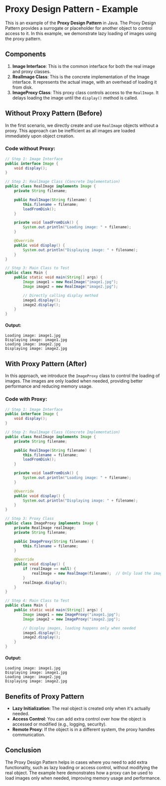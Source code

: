 
# Proxy Design Pattern - Example

This is an example of the **Proxy Design Pattern** in Java. The Proxy Design Pattern provides a surrogate or placeholder for another object to control access to it. In this example, we demonstrate lazy loading of images using the proxy pattern.

## Components

1. **Image Interface**: This is the common interface for both the real image and proxy classes.
2. **RealImage Class**: This is the concrete implementation of the Image interface. It represents the actual image, with an overhead of loading it from disk.
3. **ImageProxy Class**: This proxy class controls access to the `RealImage`. It delays loading the image until the `display()` method is called.

## Without Proxy Pattern (Before)

In the first scenario, we directly create and use `RealImage` objects without a proxy. This approach can be inefficient as all images are loaded immediately upon object creation.

### Code without Proxy:

```java
// Step 1: Image Interface
public interface Image {
    void display();
}

// Step 2: RealImage Class (Concrete Implementation)
public class RealImage implements Image {
    private String filename;

    public RealImage(String filename) {
        this.filename = filename;
        loadFromDisk();
    }

    private void loadFromDisk() {
        System.out.println("Loading image: " + filename);
    }

    @Override
    public void display() {
        System.out.println("Displaying image: " + filename);
    }
}

// Step 3: Main Class to Test
public class Main {
    public static void main(String[] args) {
        Image image1 = new RealImage("image1.jpg");
        Image image2 = new RealImage("image2.jpg");

        // Directly calling display method
        image1.display();
        image2.display();
    }
}
```

#### Output:

```
Loading image: image1.jpg
Displaying image: image1.jpg
Loading image: image2.jpg
Displaying image: image2.jpg
```

## With Proxy Pattern (After)

In this approach, we introduce the `ImageProxy` class to control the loading of images. The images are only loaded when needed, providing better performance and reducing memory usage.

### Code with Proxy:

```java
// Step 1: Image Interface
public interface Image {
    void display();
}

// Step 2: RealImage Class (Concrete Implementation)
public class RealImage implements Image {
    private String filename;

    public RealImage(String filename) {
        this.filename = filename;
        loadFromDisk();
    }

    private void loadFromDisk() {
        System.out.println("Loading image: " + filename);
    }

    @Override
    public void display() {
        System.out.println("Displaying image: " + filename);
    }
}

// Step 3: Proxy Class
public class ImageProxy implements Image {
    private RealImage realImage;
    private String filename;

    public ImageProxy(String filename) {
        this.filename = filename;
    }

    @Override
    public void display() {
        if (realImage == null) {
            realImage = new RealImage(filename);  // Only load the image when it's needed
        }
        realImage.display();
    }
}

// Step 4: Main Class to Test
public class Main {
    public static void main(String[] args) {
        Image image1 = new ImageProxy("image1.jpg");
        Image image2 = new ImageProxy("image2.jpg");

        // Display images, loading happens only when needed
        image1.display();
        image2.display();
    }
}
```

#### Output:

```
Loading image: image1.jpg
Displaying image: image1.jpg
Loading image: image2.jpg
Displaying image: image2.jpg
```

## Benefits of Proxy Pattern

- **Lazy Initialization**: The real object is created only when it's actually needed.
- **Access Control**: You can add extra control over how the object is accessed or modified (e.g., logging, security).
- **Remote Proxy**: If the object is in a different system, the proxy handles communication.

## Conclusion

The Proxy Design Pattern helps in cases where you need to add extra functionality, such as lazy loading or access control, without modifying the real object. The example here demonstrates how a proxy can be used to load images only when needed, improving memory usage and performance.
